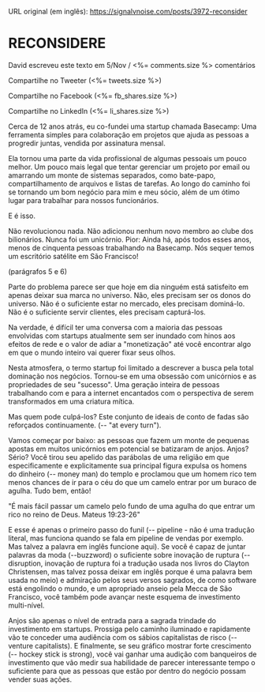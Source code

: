 URL original (em inglês): https://signalvnoise.com/posts/3972-reconsider

# RECONSIDERE

David escreveu este texto em 5/Nov / <%= comments.size %> comentários

Compartilhe no Tweeter (<%= tweets.size %>)

Compartilhe no Facebook (<%= fb_shares.size %>)

Compartilhe no LinkedIn (<%= li_shares.size %>)

Cerca de 12 anos atrás, eu co-fundei uma startup chamada Basecamp: Uma
ferramenta simples para colaboração em projetos que ajuda as pessoas a progredir
juntas, vendida por assinatura mensal.

Ela tornou uma parte da vida profissional de algumas pessoais um pouco melhor.
Um pouco mais legal que tentar gerenciar um projeto por email ou amarrando um
monte de sistemas separados, como bate-papo, compartilhamento de arquivos e
listas de tarefas. Ao longo do caminho foi se tornando um bom negócio para mim e
meu sócio, além de um ótimo lugar para trabalhar para nossos funcionários.

E é isso.

Não revolucionou nada. Não adicionou nenhum novo membro ao clube dos
bilionários. Nunca foi um unicórnio. Pior: Ainda há, após todos esses anos,
menos de cinquenta pessoas trabalhando na Basecamp. Nós sequer temos um
escritório satélite em São Francisco!


(parágrafos 5 e 6)


Parte do problema parece ser que hoje em dia ninguém está satisfeito em apenas 
deixar sua marca no universo. Não, eles precisam ser os donos do universo. Não 
é o suficiente estar no mercado, eles precisam dominá-lo. Não é o suficiente 
servir clientes, eles precisam capturá-los.

Na verdade, é difícil ter uma conversa com a maioria das pessoas envolvidas com
 startups atualmente sem ser inundado com hinos aos efeitos de rede e o valor 
 de adiar a "monetização" até você encontrar algo em que o mundo inteiro vai 
 querer fixar seus olhos.

Nesta atmosfera, o termo startup foi limitado a descrever a busca pela total 
dominação nos negócios. Tornou-se em uma obsessão com unicórnios e as 
propriedades de seu "sucesso". Uma geração inteira de pessoas trabalhando com 
e para a internet encantados com o perspectiva de serem transformados em uma 
criatura mítica.

Mas quem pode culpá-los? Este conjunto de ideais de conto de fadas são 
reforçados continuamente. (-- "at every turn").

Vamos começar por baixo: as pessoas que fazem um monte de pequenas apostas em 
muitos unicórnios em potencial se batizaram de anjos. Anjos? Sério? Você tirou 
seu apelido das parábolas de uma religião em que especificamente e 
explicitamente sua principal figura expulsa os homens do dinheiro (-- money 
man) do templo e proclamou que um homem rico tem menos chances de ir para o céu
 do que um camelo entrar por um buraco de agulha. Tudo bem, então!

"É mais fácil passar um camelo pelo fundo de uma agulha do que entrar um rico 
no reino de Deus.
Mateus 19:23-26"

E esse é apenas o primeiro passo do funil (-- pipeline - não é uma tradução 
literal, mas funciona quando se fala em pipeline de vendas por exemplo. Mas 
talvez a palavra em inglês funcione aqui). Se você é capaz de juntar palavras 
da moda (--buzzword) o suficiente sobre inovação de ruptura (--disruption, 
inovação de ruptura foi a tradução usada nos livros do Clayton Christensen, 
mas talvez possa deixar em inglês porque é uma palavra bem usada no meio) e 
admiração pelos seus versos sagrados, de como software está engolindo o mundo, 
e um apropriado anseio pela Mecca de São Francisco, você também pode avançar 
neste esquema de investimento multi-nível.

Anjos são apenas o nível de entrada para a sagrada trindade do investimento em 
startups.  Prossiga pelo caminho iluminado e rapidamente vão te conceder uma 
audiência com os sábios capitalistas de risco (-- venture capitalists). E 
finalmente, se seu gráfico mostrar forte crescimento (-- hockey stick is 
strong), você vai ganhar uma audição com banqueiros de investimento que vão 
medir sua habilidade de parecer interessante tempo o suficiente para que as 
pessoas que estão por dentro do negócio possam vender suas ações.

